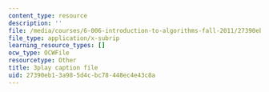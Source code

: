 ```yaml
---
content_type: resource
description: ''
file: /media/courses/6-006-introduction-to-algorithms-fall-2011/27390eb13a985d4cbc78448ec4e43c8a_ENyox7kNKeY.vtt
file_type: application/x-subrip
learning_resource_types: []
ocw_type: OCWFile
resourcetype: Other
title: 3play caption file
uid: 27390eb1-3a98-5d4c-bc78-448ec4e43c8a
---
```

